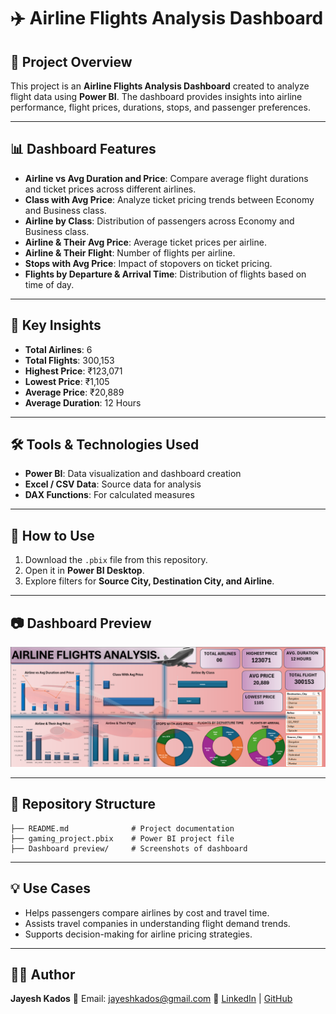 # ✈️ Airline Flights Analysis Dashboard

## 📌 Project Overview

This project is an **Airline Flights Analysis Dashboard** created to analyze flight data using **Power BI**. The dashboard provides insights into airline performance, flight prices, durations, stops, and passenger preferences.

---

## 📊 Dashboard Features

* **Airline vs Avg Duration and Price**: Compare average flight durations and ticket prices across different airlines.
* **Class with Avg Price**: Analyze ticket pricing trends between Economy and Business class.
* **Airline by Class**: Distribution of passengers across Economy and Business class.
* **Airline & Their Avg Price**: Average ticket prices per airline.
* **Airline & Their Flight**: Number of flights per airline.
* **Stops with Avg Price**: Impact of stopovers on ticket pricing.
* **Flights by Departure & Arrival Time**: Distribution of flights based on time of day.

---

## 📌 Key Insights

* **Total Airlines**: 6
* **Total Flights**: 300,153
* **Highest Price**: ₹123,071
* **Lowest Price**: ₹1,105
* **Average Price**: ₹20,889
* **Average Duration**: 12 Hours

---

## 🛠️ Tools & Technologies Used

* **Power BI**: Data visualization and dashboard creation
* **Excel / CSV Data**: Source data for analysis
* **DAX Functions**: For calculated measures

---

## 🚀 How to Use

1. Download the `.pbix` file from this repository.
2. Open it in **Power BI Desktop**.
3. Explore filters for **Source City, Destination City, and Airline**.

---

## 📷 Dashboard Preview

![Airline Dashboard Preview](https://github.com/Jayesh-501/Airline-Flight-Dashboard/blob/main/airlines_flights_dashboard.png)

---

## 📎 Repository Structure

```
├── README.md              # Project documentation
├── gaming_project.pbix    # Power BI project file
├── Dashboard preview/     # Screenshots of dashboard
```

---

## 💡 Use Cases

* Helps passengers compare airlines by cost and travel time.
* Assists travel companies in understanding flight demand trends.
* Supports decision-making for airline pricing strategies.

---

## 👨‍💻 Author

**Jayesh Kados**
📧 Email: [jayeshkados@gmail.com](mailto:jayeshkados@gmail.com)
🔗 [LinkedIn](https://www.linkedin.com/) | [GitHub](https://github.com/Jayesh-501)
